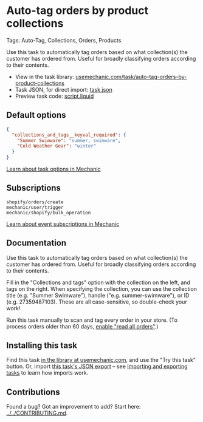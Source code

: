 # Auto-tag orders by product collections

Tags: Auto-Tag, Collections, Orders, Products

Use this task to automatically tag orders based on what collection(s) the customer has ordered from. Useful for broadly classifying orders according to their contents.

* View in the task library: [usemechanic.com/task/auto-tag-orders-by-product-collections](https://usemechanic.com/task/auto-tag-orders-by-product-collections)
* Task JSON, for direct import: [task.json](../../tasks/auto-tag-orders-by-product-collections.json)
* Preview task code: [script.liquid](./script.liquid)

## Default options

```json
{
  "collections_and_tags__keyval_required": {
    "Summer Swimware": "summer, swimware",
    "Cold Weather Gear": "winter"
  }
}
```

[Learn about task options in Mechanic](https://docs.usemechanic.com/article/471-task-options)

## Subscriptions

```liquid
shopify/orders/create
mechanic/user/trigger
mechanic/shopify/bulk_operation
```

[Learn about event subscriptions in Mechanic](https://docs.usemechanic.com/article/408-subscriptions)

## Documentation

Use this task to automatically tag orders based on what collection(s) the customer has ordered from. Useful for broadly classifying orders according to their contents.

Fill in the "Collections and tags" option with the collection on the left, and tags on the right. When specifying the collection, you can use the collection title (e.g. "Summer Swimware"), handle ("e.g. summer-swimware"), or ID (e.g. 27359487103). These are all case-sensitive, so double-check your work!

Run this task manually to scan and tag every order in your store. (To process orders older than 60 days, [enable "read all orders"](https://learn.mechanic.dev/platform/shopify/read-all-orders).)

## Installing this task

Find this task [in the library at usemechanic.com](https://usemechanic.com/task/auto-tag-orders-by-product-collections), and use the "Try this task" button. Or, import [this task's JSON export](../../tasks/auto-tag-orders-by-product-collections.json) – see [Importing and exporting tasks](https://docs.usemechanic.com/article/505-importing-and-exporting-tasks) to learn how imports work.

## Contributions

Found a bug? Got an improvement to add? Start here: [../../CONTRIBUTING.md](../../CONTRIBUTING.md).
